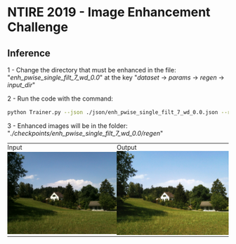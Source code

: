 # NTIRE 2019 - Image Enhancement Challenge

## Inference

1 - Change the directory that must be enhanced in the file: "_enh\_pwise\_single\_filt\_7\_wd\_0.0_" at the key "_dataset_ &rightarrow; _params_ &rightarrow; _regen_ &rightarrow; _input_dir_"

2 - Run the code with the command:

```sh
python Trainer.py --json ./json/enh_pwise_single_filt_7_wd_0.0.json --regen
```

3 - Enhanced images will be in the folder: "_./checkpoints/enh_pwise_single_filt_7_wd_0.0/regen_"



<table style="border:none;background-color:none">
<tr>
<td style="padding:0px;">Input</td>
<td style="padding:0px;">Output</td>
</tr>
<tr>
  <td style="padding:0px;"><img src="https://raw.githubusercontent.com/dros1986/content-preserving-tone-adjustment-for-image-enhancement/master/images/in.jpg" width="430"></td>
  <td style="padding:0px;"><img src="https://raw.githubusercontent.com/dros1986/content-preserving-tone-adjustment-for-image-enhancement/master/images/out.jpg" width="430"></td>
</tr>
</table>
